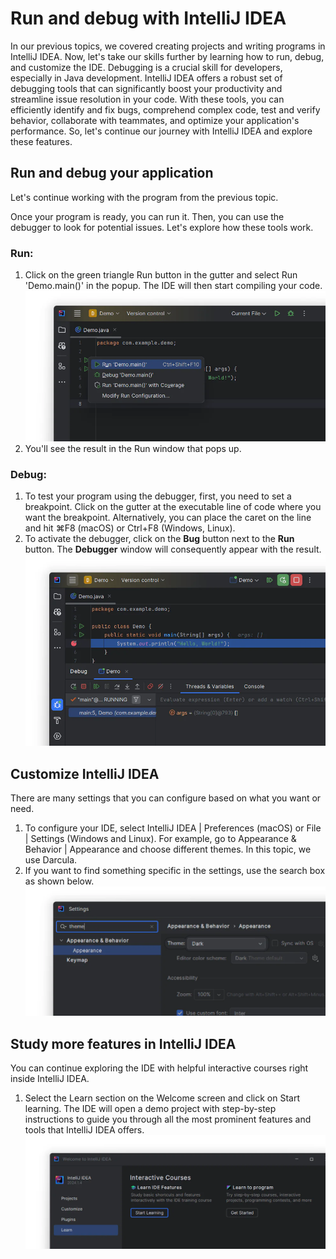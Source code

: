 # Run and debug with IntelliJ IDEA

In our previous topics, we covered creating projects and writing programs in IntelliJ IDEA. Now, let's take our skills
further by learning how to run, debug, and customize the IDE. Debugging is a crucial skill for developers, especially in
Java development. IntelliJ IDEA offers a robust set of debugging tools that can significantly boost your productivity
and streamline issue resolution in your code. With these tools, you can efficiently identify and fix bugs, comprehend
complex code, test and verify behavior, collaborate with teammates, and optimize your application's performance. So,
let's continue our journey with IntelliJ IDEA and explore these features.

## Run and debug your application

Let's continue working with the program from the previous topic.

Once your program is ready, you can run it. Then, you can use the debugger to look for potential issues. Let's explore
how these tools work.

### Run:

1. Click on the green triangle Run button in the gutter and select Run 'Demo.main()' in the popup. The IDE will then
   start compiling your code.
   ![run_and_debug_1.png](images/run_and_debug_1.png)
2. You'll see the result in the Run window that pops up.

### Debug:

1. To test your program using the debugger, first, you need to set a breakpoint. Click on the gutter at the executable
   line of code where you want the breakpoint. Alternatively, you can place the caret on the line and hit ⌘F8 (macOS) or
   Ctrl+F8 (Windows, Linux).
2. To activate the debugger, click on the **Bug** button next to the **Run** button. The **Debugger** window will
   consequently appear with the result.
   ![run_and_debug_2.png](images/run_and_debug_2.png)

## Customize IntelliJ IDEA

There are many settings that you can configure based on what you want or need.

1. To configure your IDE, select IntelliJ IDEA | Preferences (macOS) or File | Settings (Windows and Linux). For
   example, go to Appearance & Behavior | Appearance and choose different themes. In this topic, we use Darcula.
2. If you want to find something specific in the settings, use the search box as shown below.
   ![run_and_debug_3.png](images/run_and_debug_3.png)

## Study more features in IntelliJ IDEA

You can continue exploring the IDE with helpful interactive courses right inside IntelliJ IDEA.

1. Select the Learn section on the Welcome screen and click on Start learning. The IDE will open a demo project with
   step-by-step instructions to guide you through all the most prominent features and tools that IntelliJ IDEA offers.
   ![run_and_debug_4.png](images/run_and_debug_4.png)
